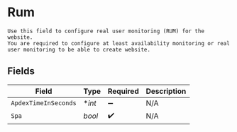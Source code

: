 # Rum

    Use this field to configure real user monitoring (RUM) for the website.
    You are required to configure at least availability monitoring or real user monitoring to be able to create website.


## Fields

| Field                | Type                 | Required             | Description          |
| -------------------- | -------------------- | -------------------- | -------------------- |
| `ApdexTimeInSeconds` | **int*               | :heavy_minus_sign:   | N/A                  |
| `Spa`                | *bool*               | :heavy_check_mark:   | N/A                  |